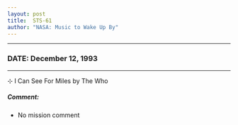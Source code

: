 ```yaml
---
layout: post
title:  STS-61
author: "NASA: Music to Wake Up By"
---
```


----
### DATE: December 12, 1993
----
⊹ I Can See For Miles by The Who

##### Comment:
* No mission comment
